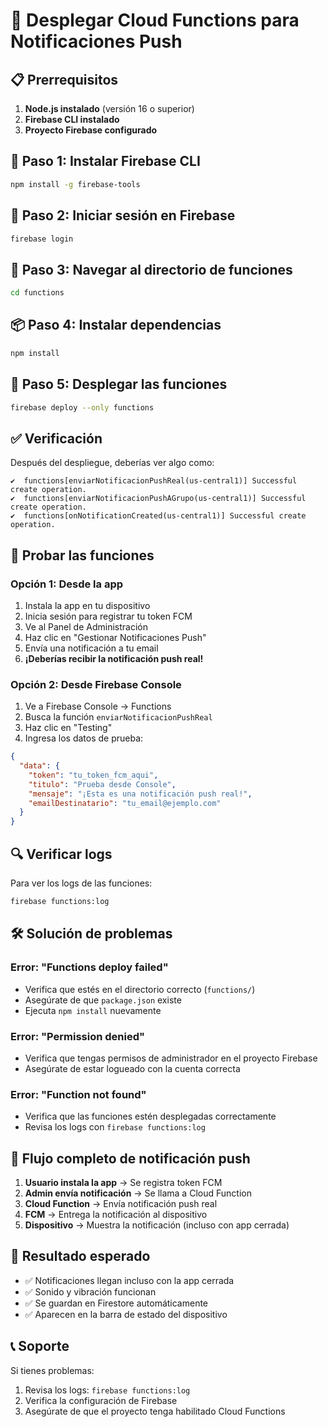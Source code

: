 # 🚀 Desplegar Cloud Functions para Notificaciones Push

## 📋 **Prerrequisitos**

1. **Node.js instalado** (versión 16 o superior)
2. **Firebase CLI instalado**
3. **Proyecto Firebase configurado**

## 🔧 **Paso 1: Instalar Firebase CLI**

```bash
npm install -g firebase-tools
```

## 🔐 **Paso 2: Iniciar sesión en Firebase**

```bash
firebase login
```

## 📁 **Paso 3: Navegar al directorio de funciones**

```bash
cd functions
```

## 📦 **Paso 4: Instalar dependencias**

```bash
npm install
```

## 🚀 **Paso 5: Desplegar las funciones**

```bash
firebase deploy --only functions
```

## ✅ **Verificación**

Después del despliegue, deberías ver algo como:

```
✔  functions[enviarNotificacionPushReal(us-central1)] Successful create operation.
✔  functions[enviarNotificacionPushAGrupo(us-central1)] Successful create operation.
✔  functions[onNotificationCreated(us-central1)] Successful create operation.
```

## 🧪 **Probar las funciones**

### **Opción 1: Desde la app**
1. Instala la app en tu dispositivo
2. Inicia sesión para registrar tu token FCM
3. Ve al Panel de Administración
4. Haz clic en "Gestionar Notificaciones Push"
5. Envía una notificación a tu email
6. **¡Deberías recibir la notificación push real!**

### **Opción 2: Desde Firebase Console**
1. Ve a Firebase Console → Functions
2. Busca la función `enviarNotificacionPushReal`
3. Haz clic en "Testing"
4. Ingresa los datos de prueba:
```json
{
  "data": {
    "token": "tu_token_fcm_aqui",
    "titulo": "Prueba desde Console",
    "mensaje": "¡Esta es una notificación push real!",
    "emailDestinatario": "tu_email@ejemplo.com"
  }
}
```

## 🔍 **Verificar logs**

Para ver los logs de las funciones:

```bash
firebase functions:log
```

## 🛠️ **Solución de problemas**

### **Error: "Functions deploy failed"**
- Verifica que estés en el directorio correcto (`functions/`)
- Asegúrate de que `package.json` existe
- Ejecuta `npm install` nuevamente

### **Error: "Permission denied"**
- Verifica que tengas permisos de administrador en el proyecto Firebase
- Asegúrate de estar logueado con la cuenta correcta

### **Error: "Function not found"**
- Verifica que las funciones estén desplegadas correctamente
- Revisa los logs con `firebase functions:log`

## 📱 **Flujo completo de notificación push**

1. **Usuario instala la app** → Se registra token FCM
2. **Admin envía notificación** → Se llama a Cloud Function
3. **Cloud Function** → Envía notificación push real
4. **FCM** → Entrega la notificación al dispositivo
5. **Dispositivo** → Muestra la notificación (incluso con app cerrada)

## 🎯 **Resultado esperado**

- ✅ Notificaciones llegan incluso con la app cerrada
- ✅ Sonido y vibración funcionan
- ✅ Se guardan en Firestore automáticamente
- ✅ Aparecen en la barra de estado del dispositivo

## 📞 **Soporte**

Si tienes problemas:
1. Revisa los logs: `firebase functions:log`
2. Verifica la configuración de Firebase
3. Asegúrate de que el proyecto tenga habilitado Cloud Functions 